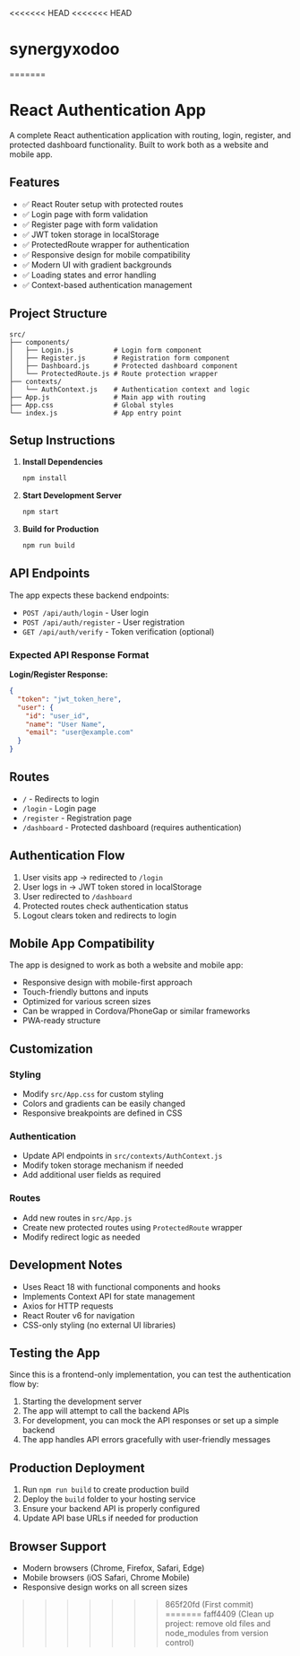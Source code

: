 <<<<<<< HEAD
<<<<<<< HEAD
# synergyxodoo
=======
# React Authentication App

A complete React authentication application with routing, login, register, and protected dashboard functionality. Built to work both as a website and mobile app.

## Features

- ✅ React Router setup with protected routes
- ✅ Login page with form validation
- ✅ Register page with form validation
- ✅ JWT token storage in localStorage
- ✅ ProtectedRoute wrapper for authentication
- ✅ Responsive design for mobile compatibility
- ✅ Modern UI with gradient backgrounds
- ✅ Loading states and error handling
- ✅ Context-based authentication management

## Project Structure

```
src/
├── components/
│   ├── Login.js          # Login form component
│   ├── Register.js       # Registration form component
│   ├── Dashboard.js      # Protected dashboard component
│   └── ProtectedRoute.js # Route protection wrapper
├── contexts/
│   └── AuthContext.js    # Authentication context and logic
├── App.js                # Main app with routing
├── App.css               # Global styles
└── index.js              # App entry point
```

## Setup Instructions

1. **Install Dependencies**
   ```bash
   npm install
   ```

2. **Start Development Server**
   ```bash
   npm start
   ```

3. **Build for Production**
   ```bash
   npm run build
   ```

## API Endpoints

The app expects these backend endpoints:

- `POST /api/auth/login` - User login
- `POST /api/auth/register` - User registration
- `GET /api/auth/verify` - Token verification (optional)

### Expected API Response Format

**Login/Register Response:**
```json
{
  "token": "jwt_token_here",
  "user": {
    "id": "user_id",
    "name": "User Name",
    "email": "user@example.com"
  }
}
```

## Routes

- `/` - Redirects to login
- `/login` - Login page
- `/register` - Registration page
- `/dashboard` - Protected dashboard (requires authentication)

## Authentication Flow

1. User visits app → redirected to `/login`
2. User logs in → JWT token stored in localStorage
3. User redirected to `/dashboard`
4. Protected routes check authentication status
5. Logout clears token and redirects to login

## Mobile App Compatibility

The app is designed to work as both a website and mobile app:

- Responsive design with mobile-first approach
- Touch-friendly buttons and inputs
- Optimized for various screen sizes
- Can be wrapped in Cordova/PhoneGap or similar frameworks
- PWA-ready structure

## Customization

### Styling
- Modify `src/App.css` for custom styling
- Colors and gradients can be easily changed
- Responsive breakpoints are defined in CSS

### Authentication
- Update API endpoints in `src/contexts/AuthContext.js`
- Modify token storage mechanism if needed
- Add additional user fields as required

### Routes
- Add new routes in `src/App.js`
- Create new protected routes using `ProtectedRoute` wrapper
- Modify redirect logic as needed

## Development Notes

- Uses React 18 with functional components and hooks
- Implements Context API for state management
- Axios for HTTP requests
- React Router v6 for navigation
- CSS-only styling (no external UI libraries)

## Testing the App

Since this is a frontend-only implementation, you can test the authentication flow by:

1. Starting the development server
2. The app will attempt to call the backend APIs
3. For development, you can mock the API responses or set up a simple backend
4. The app handles API errors gracefully with user-friendly messages

## Production Deployment

1. Run `npm run build` to create production build
2. Deploy the `build` folder to your hosting service
3. Ensure your backend API is properly configured
4. Update API base URLs if needed for production

## Browser Support

- Modern browsers (Chrome, Firefox, Safari, Edge)
- Mobile browsers (iOS Safari, Chrome Mobile)
- Responsive design works on all screen sizes
>>>>>>> 865f20fd (First commit)
=======
>>>>>>> faff4409 (Clean up project: remove old files and node_modules from version control)
